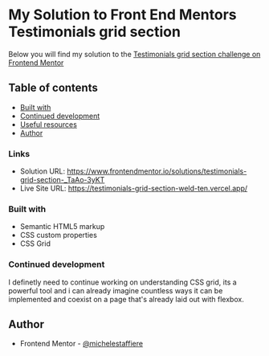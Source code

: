# My Solution to Front End Mentors Testimonials grid section

Below you will find my solution to the [Testimonials grid section challenge on Frontend Mentor](https://www.frontendmentor.io/challenges/testimonials-grid-section-Nnw6J7Un7)

## Table of contents
- [Built with](#built-with)
- [Continued development](#continued-development)
- [Useful resources](#useful-resources)
- [Author](#author)


### Links
- Solution URL: https://www.frontendmentor.io/solutions/testimonials-grid-section-_TaAo-3yKT
- Live Site URL: https://testimonials-grid-section-weld-ten.vercel.app/

### Built with
- Semantic HTML5 markup
- CSS custom properties
- CSS Grid

### Continued development

I definetly need to continue working on understanding CSS grid, its a powerful tool and i can already imagine countless ways it can be implemented and coexist on a page that's already laid out with flexbox.


## Author
- Frontend Mentor - [@michelestaffiere](https://www.frontendmentor.io/profile/michelestaffiere)



